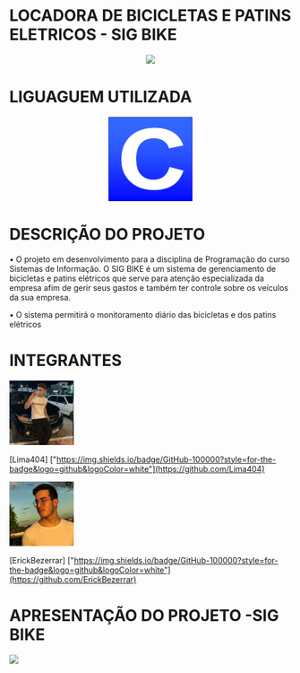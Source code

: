 
<h1 align="left">LOCADORA DE BICICLETAS E PATINS ELETRICOS - SIG BIKE</h1>

<p align="center">
<img src="http://img.shields.io/static/v1?label=STATUS&message=EM%20DESENVOLVIMENTO&color=GREEN&style=for-the-badge"/>
</p>

<h1 align="left">LIGUAGUEM UTILIZADA</h1>

<p align="center">
<img src="https://github.com/Lima404/Locadora-de-bicicletas-e-patins-eletricos/blob/main/imagens/c.png" width=150/>
</p>

<h1 align="left">DESCRIÇÃO DO PROJETO</h1>

• O projeto em desenvolvimento para a disciplina de Programação do curso Sistemas de Informação. O SIG BIKE é um sistema de gerenciamento de bicicletas e patins elétricos que serve para atenção especializada da empresa afim de gerir seus gastos e também ter controle sobre os veículos da sua empresa.

• O sistema permitirá o monitoramento diário das bicicletas e dos patins elétricos

<h1 align="left">INTEGRANTES</h1>


<img src="https://github.com/Lima404/Locadora-de-bicicletas-e-patins-eletricos/blob/main/imagens/87135960.jpg" width=115/>

[Lima404]
["https://img.shields.io/badge/GitHub-100000?style=for-the-badge&logo=github&logoColor=white"](https://github.com/Lima404)

<img src="https://github.com/Lima404/Locadora-de-bicicletas-e-patins-eletricos/blob/main/imagens/102674727.jpg" width=115/>

[ErickBezerrar]
["https://img.shields.io/badge/GitHub-100000?style=for-the-badge&logo=github&logoColor=white"](https://github.com/ErickBezerrar)

<h1 align="left">APRESENTAÇÃO DO PROJETO -SIG BIKE</h1>

[<img src = "https://img.shields.io/badge/Markdown-000000?style=for-the-badge&logo=markdown&logoColor=white">](https://lucid.app/lucidspark/0963cc5e-d476-4cef-8ff3-eca54b3245a6/edit?invitationId=inv_ca4db195-dcd7-48dd-ba61-f0fa85212af7#)